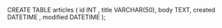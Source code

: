 CREATE TABLE articles (
    id INT ,
    title VARCHAR(50),
    body TEXT,
    created DATETIME ,
    modified DATETIME 
);
